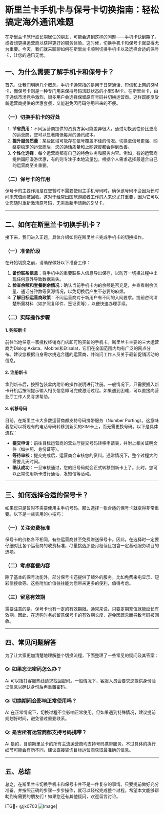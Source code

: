 # 斯里兰卡手机卡与保号卡切换指南：轻松搞定海外通讯难题

在斯里兰卡旅行或长期居住的朋友，可能会遇到这样的问题——手机卡快到期了，或者想更换运营商以获得更好的服务体验。这时候，切换手机卡和保号卡就显得尤为重要。今天，我们就来聊聊如何在斯里兰卡顺利切换手机卡以及选择合适的保号卡，让您的通讯无忧。

## 一、为什么需要了解手机卡和保号卡？

首先，让我们明确几个概念。手机卡通常指的是用于日常通话、短信和上网的SIM卡，而保号卡则是一种专门用来保持号码活跃状态的小型SIM卡。在斯里兰卡，由于通信市场竞争激烈，很多用户会选择保留原有号码并切换运营商。这样既能享受新运营商提供的优惠套餐，又能避免因号码停用带来的不便。

### （一）切换手机卡的好处

1. **节省费用**：不同运营商提供的资费方案可能差异很大。通过切换到性价比更高的运营商，您可以显著降低每月的通讯成本。
2. **提升服务质量**：某些区域可能存在信号覆盖不佳的情况。切换至信号更强、网络更稳定的运营商后，您的通话质量和上网速度都会得到改善。
3. **个性化选择**：每个运营商都有自己的特色业务和服务内容。例如，有的运营商提供国际漫游优惠，有的则专注于本地流量包，根据个人需求选择最适合自己的运营商至关重要。

### （二）保号卡的作用

保号卡的主要作用是在您暂时不需要使用主手机号码时，确保该号码不会因为长时间未充值而被回收。这对于经常出国旅游或者工作的人来说尤其重要，因为它可以让您随时重新激活原号码，无需重新申请新的SIM卡。

---

## 二、如何在斯里兰卡切换手机卡？

接下来，我们进入正题，具体介绍如何在斯里兰卡完成手机卡的切换操作。

### （一）准备阶段

在开始切换之前，请确保做好以下准备工作：

1. **备份联系信息**：将手机中的重要联系人信息导出保存，以防万一切换过程中出现任何意外导致数据丢失。
2. **检查余额和套餐剩余情况**：确认当前手机卡内的余额是否充足，并查看剩余流量、通话分钟数等资源情况，以免切换后产生不必要的麻烦。
3. **了解目标运营商政策**：不同运营商对于新用户有不同的入网要求。提前咨询清楚所需材料（如护照复印件、签证页等），以便快速办理手续。

### （二）实际操作步骤

#### 1. 购买新卡

前往当地任意一家授权经销商门店即可购买新的手机卡。斯里兰卡主要的三大运营商为Dialog Axiata、Mobitel和Etisalat，它们在全国范围内均有广泛的网点分布。建议您根据自身需求挑选合适的运营商，并询问工作人员关于最新促销活动的信息。

#### 2. 注册新卡

拿到新卡后，按照包装盒内附带的操作说明进行注册。一般情况下，只需要插入新卡开机后按照提示输入相关信息即可完成激活过程。如果遇到困难，可以直接向营业厅工作人员寻求帮助。

#### 3. 转移号码

目前，在斯里兰卡大多数运营商都支持号码携带服务（Number Porting）。这意味着您可以将现有的电话号码转移到新买的SIM卡上，而无需更换号码。以下是具体流程：

- **提交申请**：前往目标运营商的营业厅提交号码转移申请表，并附上相关证明文件（如护照、身份证等）。
- **等待审核**：提交完成后，运营商会审核您的资料。通常情况下，整个过程大约需要几天时间。
- **确认成功**：一旦审核通过，您的旧号码就会正式转移到新卡上了。此时，您可以正常使用新卡进行通话、发短信等活动。

---

## 三、如何选择合适的保号卡？

如果您只是暂时不需要使用主手机号码，那么选择一张合适的保号卡就变得非常重要。以下是一些实用的小技巧：

### （一）关注资费标准

保号卡的价格各不相同，有些运营商甚至免费赠送保号卡。因此，在选择时一定要仔细对比各个运营商的收费标准，尽量挑选那些月租低且包含一定基础服务项目的选项。

### （二）考虑套餐内容

除了基本的保号功能外，部分保号卡还提供了额外的服务，比如免费来电显示、短彩信接收等。这些附加价值往往能为您带来更多的便利，值得考虑。

### （三）留意有效期

需要注意的是，保号卡也有一定的有效期限。通常来说，只要定期充值就能延长有效期。因此，在选购时务必留意保号卡的有效期长度，避免因疏忽而导致号码被回收。

---

## 四、常见问题解答

为了让大家更加清楚地理解整个切换流程，下面整理了一些常见的疑问及其答案：

### Q: 如果忘记密码怎么办？
A: 可以拨打客服热线请求找回密码。一般情况下，客服人员会要求您提供身份验证信息以确认身份后再重置密码。

### Q: 切换期间会影响正常使用吗？
A: 在正常情况下，切换过程不会影响正常使用。但如果遇到特殊情况，建议提前规划好时间，避免错过重要联系。

### Q: 是否所有运营商都支持号码携带？
A: 是的，目前斯里兰卡的所有主流运营商均支持号码携带服务。不过具体的执行细节可能会有所不同，建议直接咨询目标运营商获取最准确的信息。

---

## 五、总结

总之，在斯里兰卡切换手机卡和保号卡并不是一件复杂的事情。只要提前做好充分准备，并按照正确的步骤一步步操作，就可以轻松完成整个过程。希望本文能够帮助到有需要的朋友们！如果您还有其他疑问，欢迎留言讨论。

[TG💪+ @jx0703 ![Image](https://github.com/user-attachments/assets/dbca1d08-cadb-493c-b0ec-ad6f7a83f270)]
